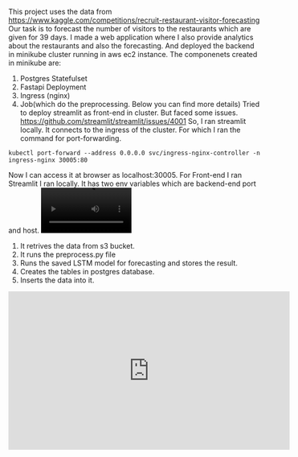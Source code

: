 This project uses the data from https://www.kaggle.com/competitions/recruit-restaurant-visitor-forecasting
Our task is to forecast the number of visitors to the restaurants which are given for 39 days.
I made a web application where I also provide analytics about the restaurants and also the forecasting.
And deployed the backend in minikube cluster running in aws ec2 instance.
The componenets created in minikube are:
1) Postgres Statefulset
2) Fastapi Deployment
3) Ingress (nginx)
4) Job(which do the preprocessing. Below you can find more details)
Tried to deploy streamlit as front-end in cluster. But faced some issues.
https://github.com/streamlit/streamlit/issues/4001
So, I ran streamlit locally. It connects to the ingress of the cluster.
For which I ran the command for port-forwarding.
```
kubectl port-forward --address 0.0.0.0 svc/ingress-nginx-controller -n ingress-nginx 30005:80
```
Now I can access it at browser as localhost:30005.
For Front-end I ran Streamlit I ran locally. It has two env variables which are backend-end port and host.
<video src='https://github.com/RavitejaBadugu/Visitors_forecasting/blob/develop/streamlit-app-compressed.mp4' width=180/>
Purpose of Job:
This job we need to ran after creating of postgres statefulset.
1) It retrives the data from s3 bucket.
2) It runs the preprocess.py file
3) Runs the saved LSTM model for forecasting and stores the result.
4) Creates the tables in postgres database.
5) Inserts the data into it.

<iframe width="560" height="315" src="https://www.youtube.com/embed/wVIMyEQaJNU" title="YouTube video player" frameborder="0" allow="accelerometer; autoplay; clipboard-write; encrypted-media; gyroscope; picture-in-picture" allowfullscreen></iframe>

